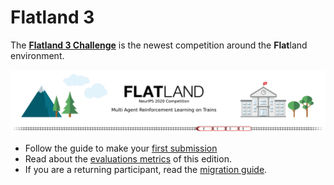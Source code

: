 Flatland 3
===

The **[Flatland 3 Challenge](https://www.aicrowd.com/challenges/flatland-3)** is the newest competition around the **Flat**land environment.

![Flatland](../assets/images/flatland_wide.png)

- Follow the guide to make your [first submission](flatland3/first-submission)
- Read about the [evaluations metrics](flatland3/eval) of this edition.
- If you are a returning participant, read the [migration guide](flatland3/flatland-3-migration-guide).
<!-- - Find out the [configuration of the evaluation environments](flatland3/envconfig). -->